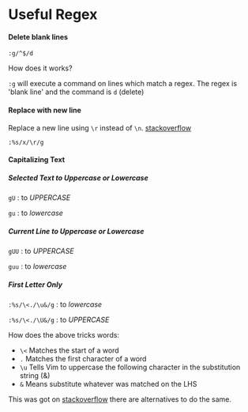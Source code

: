 Useful Regex
============


#### Delete blank lines

```
:g/^$/d
```

How does it works?

`:g` will execute a command on lines which match a regex.
The regex is 'blank line' and the command is `d` (delete)

#### Replace with new line

Replace a new line using `\r` instead of `\n`.  [stackoverflow](http://stackoverflow.com/questions/71323/how-to-replace-a-character-by-a-newline-in-vim)

```
:%s/x/\r/g
```

#### Capitalizing Text

##### Selected Text to Uppercase or Lowercase

`gU` : to *UPPERCASE*

`gu` : to *lowercase*

##### Current Line to Uppercase or Lowercase

`gUU` : to *UPPERCASE*

`guu` : to *lowercase*

##### First Letter Only

`:%s/\<./\u&/g` : to _lowercase_

`:%s/\<./\U&/g` : to _UPPERCASE_

How does the above tricks words:
* `\<` Matches the start of a word
* `.`  Matches the first character of a word
* `\u` Tells Vim to uppercase the following character in the substitution string (&)
* `&`  Means substitute whatever was matched on the LHS

This was got on [stackoverflow](http://stackoverflow.com/questions/17440659/capitalize-first-letter-of-each-word-in-a-selection-using-vim)
there are alternatives to do the same.

